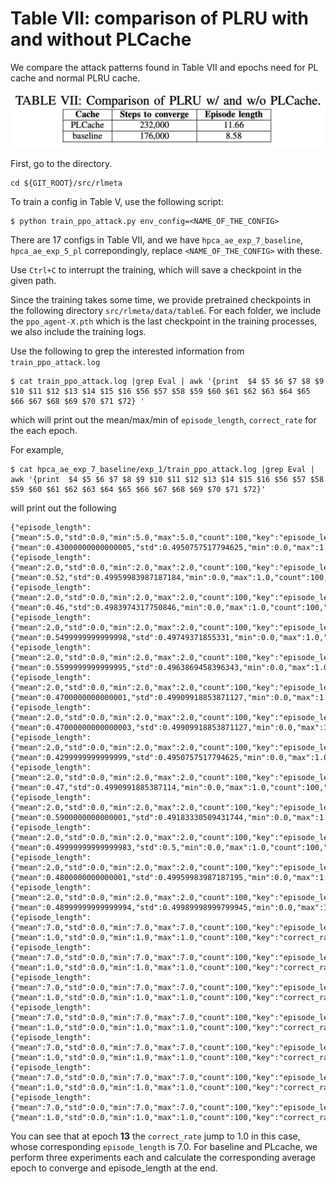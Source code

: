 # Table VII: comparison of PLRU with and without PLCache

We compare the attack patterns found in Table VII and epochs need for PL cache and normal PLRU cache.


![](../../fig/table7.png)

First, go to the directory.

```
cd ${GIT_ROOT}/src/rlmeta
```

To train a config in Table V, use the following script:

```
$ python train_ppo_attack.py env_config=<NAME_OF_THE_CONFIG>
```

There are 17 configs in Table VII, and we have ```hpca_ae_exp_7_baseline```, ```hpca_ae_exp_5_pl``` correpondingly, replace ```<NAME_OF_THE_CONFIG>``` with these.

Use ```Ctrl+C``` to interrupt the training, which will save a checkpoint in the given path.

Since the training takes some time, we provide pretrained checkpoints in the following directory ```src/rlmeta/data/table6```. For each folder, we include the ```ppo_agent-X.pth``` which is the last checkpoint in the training processes, we also include the training logs.


Use the following to grep the interested information from ```train_ppo_attack.log```

```
$ cat train_ppo_attack.log |grep Eval | awk '{print  $4 $5 $6 $7 $8 $9 $10 $11 $12 $13 $14 $15 $16 $56 $57 $58 $59 $60 $61 $62 $63 $64 $65 $66 $67 $68 $69 $70 $71 $72} '
```

which will print out the mean/max/min of ```episode_length```, ```correct_rate``` for the each epoch.

For example,

```
$ cat hpca_ae_exp_7_baseline/exp_1/train_ppo_attack.log |grep Eval | awk '{print  $4 $5 $6 $7 $8 $9 $10 $11 $12 $13 $14 $15 $16 $56 $57 $58 $59 $60 $61 $62 $63 $64 $65 $66 $67 $68 $69 $70 $71 $72}'
```
will print out the following

```
{"episode_length":{"mean":5.0,"std":0.0,"min":5.0,"max":5.0,"count":100,"key":"episode_length"},"correct_rate":{"mean":0.43000000000000005,"std":0.4950757517794625,"min":0.0,"max":1.0,"count":100,"key":"correct_rate"},"info":"EEpoch0",
{"episode_length":{"mean":2.0,"std":0.0,"min":2.0,"max":2.0,"count":100,"key":"episode_length"},"correct_rate":{"mean":0.52,"std":0.49959983987187184,"min":0.0,"max":1.0,"count":100,"key":"correct_rate"},"info":"EEpoch1",
{"episode_length":{"mean":2.0,"std":0.0,"min":2.0,"max":2.0,"count":100,"key":"episode_length"},"correct_rate":{"mean":0.46,"std":0.4983974317750846,"min":0.0,"max":1.0,"count":100,"key":"correct_rate"},"info":"EEpoch2",
{"episode_length":{"mean":2.0,"std":0.0,"min":2.0,"max":2.0,"count":100,"key":"episode_length"},"correct_rate":{"mean":0.5499999999999998,"std":0.49749371855331,"min":0.0,"max":1.0,"count":100,"key":"correct_rate"},"info":"EEpoch3",
{"episode_length":{"mean":2.0,"std":0.0,"min":2.0,"max":2.0,"count":100,"key":"episode_length"},"correct_rate":{"mean":0.5599999999999995,"std":0.4963869458396343,"min":0.0,"max":1.0,"count":100,"key":"correct_rate"},"info":"EEpoch4",
{"episode_length":{"mean":2.0,"std":0.0,"min":2.0,"max":2.0,"count":100,"key":"episode_length"},"correct_rate":{"mean":0.4700000000000001,"std":0.49909918853871127,"min":0.0,"max":1.0,"count":100,"key":"correct_rate"},"info":"EEpoch5",
{"episode_length":{"mean":2.0,"std":0.0,"min":2.0,"max":2.0,"count":100,"key":"episode_length"},"correct_rate":{"mean":0.47000000000000003,"std":0.49909918853871127,"min":0.0,"max":1.0,"count":100,"key":"correct_rate"},"info":"EEpoch6",
{"episode_length":{"mean":2.0,"std":0.0,"min":2.0,"max":2.0,"count":100,"key":"episode_length"},"correct_rate":{"mean":0.4299999999999999,"std":0.4950757517794625,"min":0.0,"max":1.0,"count":100,"key":"correct_rate"},"info":"EEpoch7",
{"episode_length":{"mean":2.0,"std":0.0,"min":2.0,"max":2.0,"count":100,"key":"episode_length"},"correct_rate":{"mean":0.47,"std":0.4990991885387114,"min":0.0,"max":1.0,"count":100,"key":"correct_rate"},"info":"EEpoch8",
{"episode_length":{"mean":2.0,"std":0.0,"min":2.0,"max":2.0,"count":100,"key":"episode_length"},"correct_rate":{"mean":0.5900000000000001,"std":0.49183330509431744,"min":0.0,"max":1.0,"count":100,"key":"correct_rate"},"info":"EEpoch9",
{"episode_length":{"mean":2.0,"std":0.0,"min":2.0,"max":2.0,"count":100,"key":"episode_length"},"correct_rate":{"mean":0.49999999999999983,"std":0.5,"min":0.0,"max":1.0,"count":100,"key":"correct_rate"},"info":"EEpoch10",
{"episode_length":{"mean":2.0,"std":0.0,"min":2.0,"max":2.0,"count":100,"key":"episode_length"},"correct_rate":{"mean":0.4800000000000001,"std":0.49959983987187195,"min":0.0,"max":1.0,"count":100,"key":"correct_rate"},"info":"EEpoch11",
{"episode_length":{"mean":2.0,"std":0.0,"min":2.0,"max":2.0,"count":100,"key":"episode_length"},"correct_rate":{"mean":0.48999999999999994,"std":0.49989998999799945,"min":0.0,"max":1.0,"count":100,"key":"correct_rate"},"info":"EEpoch12",
{"episode_length":{"mean":7.0,"std":0.0,"min":7.0,"max":7.0,"count":100,"key":"episode_length"},"correct_rate":{"mean":1.0,"std":0.0,"min":1.0,"max":1.0,"count":100,"key":"correct_rate"},"info":"EEpoch13",
{"episode_length":{"mean":7.0,"std":0.0,"min":7.0,"max":7.0,"count":100,"key":"episode_length"},"correct_rate":{"mean":1.0,"std":0.0,"min":1.0,"max":1.0,"count":100,"key":"correct_rate"},"info":"EEpoch14",
{"episode_length":{"mean":7.0,"std":0.0,"min":7.0,"max":7.0,"count":100,"key":"episode_length"},"correct_rate":{"mean":1.0,"std":0.0,"min":1.0,"max":1.0,"count":100,"key":"correct_rate"},"info":"EEpoch15",
{"episode_length":{"mean":7.0,"std":0.0,"min":7.0,"max":7.0,"count":100,"key":"episode_length"},"correct_rate":{"mean":1.0,"std":0.0,"min":1.0,"max":1.0,"count":100,"key":"correct_rate"},"info":"EEpoch16",
{"episode_length":{"mean":7.0,"std":0.0,"min":7.0,"max":7.0,"count":100,"key":"episode_length"},"correct_rate":{"mean":1.0,"std":0.0,"min":1.0,"max":1.0,"count":100,"key":"correct_rate"},"info":"EEpoch17",
{"episode_length":{"mean":7.0,"std":0.0,"min":7.0,"max":7.0,"count":100,"key":"episode_length"},"correct_rate":{"mean":1.0,"std":0.0,"min":1.0,"max":1.0,"count":100,"key":"correct_rate"},"info":"EEpoch18",
{"episode_length":{"mean":7.0,"std":0.0,"min":7.0,"max":7.0,"count":100,"key":"episode_length"},"correct_rate":{"mean":1.0,"std":0.0,"min":1.0,"max":1.0,"count":100,"key":"correct_rate"},"info":"EEpoch19",
```

You can see that at epoch **13** the ```correct_rate``` jump to 1.0 in this case, whose corresponding ```episode_length``` is 7.0. For baseline and PLcache, we perform three experiments each and calculate the corresponding average epoch to converge and episode_length at the end.
